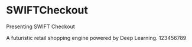 # SWIFTCheckout
Presenting SWIFT Checkout

A futuristic retail shopping engine powered by Deep Learning.
123456789